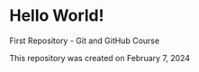 # Hello World!
 First Repository - Git and GitHub Course

This repository was created on February 7, 2024 